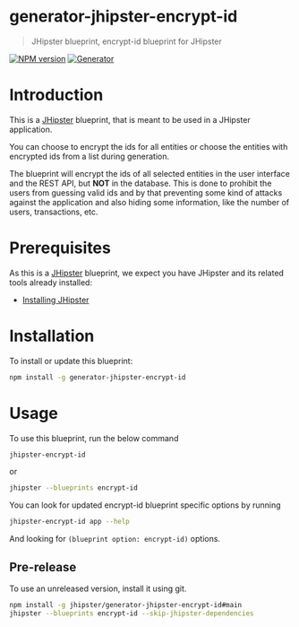 # generator-jhipster-encrypt-id

> JHipster blueprint, encrypt-id blueprint for JHipster

[![NPM version][npm-image]][npm-url]
[![Generator](https://github.com/MarkusBernhardt/generator-jhipster-encrypt-id/actions/workflows/generator.yml/badge.svg)](https://github.com/MarkusBernhardt/generator-jhipster-encrypt-id/actions/workflows/generator.yml)

# Introduction

This is a [JHipster](https://www.jhipster.tech/) blueprint, that is meant to be used in a JHipster application.

You can choose to encrypt the ids for all entities or choose the entities with encrypted ids from a list during
generation.

The blueprint will encrypt the ids of all selected entities in the user interface and the REST API, but **NOT** in the
database. This is done to prohibit the users from guessing valid ids and by that preventing some kind of attacks
against the application and also hiding some information, like the number of users, transactions, etc.

# Prerequisites

As this is a [JHipster](https://www.jhipster.tech/) blueprint, we expect you have JHipster and its related tools already
installed:

- [Installing JHipster](https://www.jhipster.tech/installation/)

# Installation

To install or update this blueprint:

```bash
npm install -g generator-jhipster-encrypt-id
```

# Usage

To use this blueprint, run the below command

```bash
jhipster-encrypt-id
```

or

```bash
jhipster --blueprints encrypt-id
```

You can look for updated encrypt-id blueprint specific options by running

```bash
jhipster-encrypt-id app --help
```

And looking for `(blueprint option: encrypt-id)` options.

## Pre-release

To use an unreleased version, install it using git.

```bash
npm install -g jhipster/generator-jhipster-encrypt-id#main
jhipster --blueprints encrypt-id --skip-jhipster-dependencies
```

[npm-image]: https://img.shields.io/npm/v/generator-jhipster-encrypt-id.svg
[npm-url]: https://npmjs.org/package/generator-jhipster-encrypt-id
